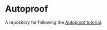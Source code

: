 # Autoproof
A repository for following the [Autoproof tutorial](http://comcom.csail.mit.edu/autoproof/tutorial/).
